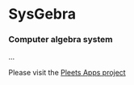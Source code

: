 # SysGebra
### Computer algebra system

...

Please visit the [Pleets Apps project](http://pleets.org)

